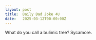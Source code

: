 ```yaml
---
layout: post
title:  Daily Dad Joke 4U
date:   2025-03-12T00:00:00Z
---
```

What do you call a bulimic tree? Sycamore.
